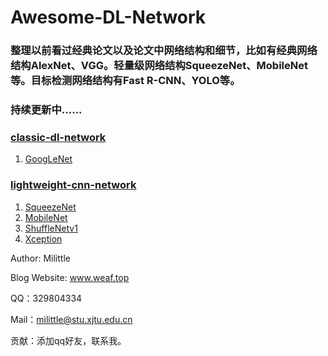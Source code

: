 # Awesome-DL-Network
### 整理以前看过经典论文以及论文中网络结构和细节，比如有经典网络结构AlexNet、VGG。轻量级网络结构SqueezeNet、MobileNet等。目标检测网络结构有Fast R-CNN、YOLO等。

### 持续更新中......

### [classic-dl-network](https://github.com/Milittle/awesome-dl-network/blob/master/classic-dl-network/README.md)

1. [GoogLeNet]()

### [lightweight-cnn-network](https://github.com/Milittle/awesome-dl-network/blob/master/lightweight-cnn-network/README.md)

1. [SqueezeNet](https://github.com/Milittle/awesome-dl-network/blob/master/lightweight-cnn-network/SqueezeNet.md)
2. [MobileNet](https://github.com/Milittle/awesome-dl-network/blob/master/lightweight-cnn-network/MobileNet.md)
3. [ShuffleNetv1](https://github.com/Milittle/awesome-dl-network/blob/master/lightweight-cnn-network/ShuffleNet.md)
4. [Xception](https://github.com/Milittle/awesome-dl-network/blob/master/lightweight-cnn-network/Xception.md)

Author: Milittle

Blog Website: www.weaf.top

QQ：329804334

Mail：milittle@stu.xjtu.edu.cn

贡献：添加qq好友，联系我。
